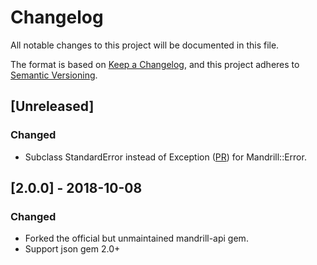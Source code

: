 # Changelog
All notable changes to this project will be documented in this file.

The format is based on [Keep a Changelog](https://keepachangelog.com/en/1.0.0/),
and this project adheres to [Semantic Versioning](https://semver.org/spec/v2.0.0.html).

## [Unreleased]

### Changed
- Subclass StandardError instead of Exception ([PR](https://github.com/olivierlacan/mandrillus/pull/1))
for Mandrill::Error.

## [2.0.0] - 2018-10-08

### Changed
- Forked the official but unmaintained mandrill-api gem.
- Support json gem 2.0+

